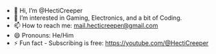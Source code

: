 - 👋 Hi, I’m @HectiCreeper
- 👀 I’m interested in Gaming, Electronics, and a bit of Coding.
- 📫 How to reach me: mail.hecticreeper@gmail.com
- 😄 Pronouns: He/Him
- ⚡ Fun fact - Subscribing is free: https://youtube.com/@HectiCreeper
